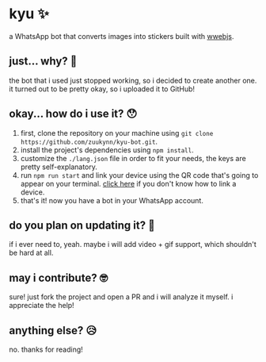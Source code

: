 # kyu ✨
a WhatsApp bot that converts images into stickers built with [wwebjs](https://github.com/pedroslopez/whatsapp-web.js).

## just... why? 🤔
the bot that i used just stopped working, so i decided to create another one. it turned out to be pretty okay, so i uploaded it to GitHub!

## okay... how do i use it? 😯
1. first, clone the repository on your machine using `git clone https://github.com/zuukynn/kyu-bot.git`.
2. install the project's dependencies using `npm install`.
3. customize the `./lang.json` file in order to fit your needs, the keys are pretty self-explanatory.
4. run `npm run start` and link your device using the QR code that's going to appear on your terminal. [click here](https://faq.whatsapp.com/1317564962315842/?cms_platform=web) if you don't know how to link a device.
5. that's it! now you have a bot in your WhatsApp account.

## do you plan on updating it? 🧐
if i ever need to, yeah. maybe i will add video + gif support, which shouldn't be hard at all.

## may i contribute? 🤓
sure! just fork the project and open a PR and i will analyze it myself. i appreciate the help!

## anything else? 😥
no. thanks for reading!
